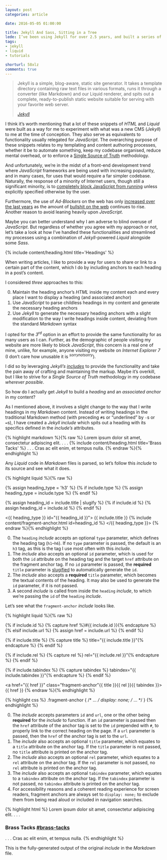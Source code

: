 ```yaml
---
layout: post
categories: article

date: 2016-05-05 01:00:00

title: Jekyll And Sass, Sitting in a Tree
lede: I’ve been using Jekyll for over 2.5 years, and built a series of useful include components to help simplify and streamline my templating and authoring processes.
tags:
- jekyll
- liquid
- tutorials

shorturl: 58xlz
comments: true
---
```


<blockquote>
    <p>Jekyll is a simple, blog-aware, static site generator. It takes a template directory containing raw text files in various formats, runs it through a converter (like Markdown) and our Liquid renderer, and spits out a complete, ready-to-publish static website suitable for serving with your favorite web server.</p>
    <cite><a rel="external" href="http://jekyllrb.com/">Jekyll</a></cite>
</blockquote>

I think it’s worth mentioning that a lot of these snippets of *HTML* and *Liquid* were built as a way for me to experiment with what was a new CMS (*Jekyll*) to me at the time of conception. They also serve as equivalents to functionality usually relegated for *JavaScript*. The overarching purpose of these snippets relates to my templating and content authoring processes, whether it be to automate something, keep my codebase organised, reduce mental overhead, or to enforce a <a rel="external" href="https://en.wikipedia.org/wiki/Single_source_of_truth">Single Source of Truth</a> methodology.

And unfortunately, we’re in the midst of a front-end development trend where *JavaScript* frameworks are being used with increasing popularity, and in many cases, for uses that would require a far simpler codebase. Naturally, the response of a minority of Internet users, though still a significant minority, is to <a rel="external" href="https://noscript.net/">completely block JavaScript from running</a> unless explicitly specified otherwise by the user.

Furthermore, the use of *Ad-Blockers* on the web has only <a rel="external" href="https://blog.pagefair.com/2015/ad-blocking-report/">increased over the last years</a> as the amount of <a rel="external" href="http://deathtobullshit.com/">bullshit on the web</a> continues to rise. Another reason to avoid leaning heavily upon *JavaScript*.

Maybe you can better understand why I am adverse to blind overuse of *JavaScript*. But regardless of whether you agree with my approach or not, let’s take a look at how I’ve handled these functionalities and streamlined my processes using a combination of *Jekyll*-powered *Liquid* alongside some *Sass*.


{% include content/heading.html title='Headings' %}

When writing articles, I like to provide a way for users to share or link to a certain part of the content, which I do by including anchors to each heading in a post’s content.

I considered *three* approaches to this:

0. Maintain the heading anchor’s *HTML* inside my content each and every place I want to display a heading (and associated anchor)
0. Use *JavaScript* to parse childless headings in my content and generate the necessary heading anchors
0. Use *Jekyll* to generate the necessary heading anchors with a slight modification to the way I write headings inside content, deviating from the standard *Markdown* syntax

I opted for the *3<sup>rd</sup>* option in an effort to provide the same functionality for as many users as I can. Further, as the demographic of people visiting my website are more likely to block *JavaScript*, this concern is a real one of mine, unlike, for example, anyone visiting my website on *Internet Explorer 7* (I don’t care how unusable it is <sup>*sorrynotsorry*</sup>).

I did so by leveraging *Jekyll’s* <a rel="external" href="https://jekyllrb.com/docs/templates/#includes" title="Jekyll Templating Includes">*includes*</a> to provide the functionality and take the pain away of crafting and maintaining the markup. Maybe it’s overkill, but I like to strive for a *Single Source of Truth* methodology in my codebase *wherever possible*.

So how do I actually get *Jekyll* to build a *heading* and an *associated anchor* in my content?

As I mentioned above, it involves a slight change to the way that I write headings in my *Markdown* content. Instead of writing headings in the traditional Markdown method (with preceding `#`s or <q>underlined</q> by `-`s or `=`s), I have created a *Jekyll* *include* which spits out a heading with its specifics defined in the *include’s* attributes.

{% highlight markdown %}{% raw %}
Lorem ipsum dolor sit amet, consectetur adipiscing elit.
. . .
{% include content/heading.html title='Brass Tacks' %}
. . .
Cras ac elit enim, et tempus nulla.
{% endraw %}{% endhighlight %}

Any *Liquid* code in *Markdown* files is parsed, so let’s follow this *include* to its source and see what it does.

{% highlight liquid %}{% raw %}
<!-- 1 -->
{% assign heading_type = 'h3' %}
{% if include.type %}
    {% assign heading_type = include.type %}
{% endif %}

<!-- 2 + 3 -->
{% assign heading_id = include.title | slugify %}
{% if include.id %}
    {% assign heading_id = include.id %}
{% endif %}

<{{ heading_type }} id="{{ heading_id }}">
    {{ include.title }}
    <!-- 4 -->
    {% include content/fragment-anchor.html id=heading_id %}
</{{ heading_type }}>
{% endraw %}{% endhighlight %}

0. The `heading` *include* accepts an optional `type` parameter, which defines the heading tag (`h1`–`h6`). If no `type` parameter is passed, the default is an `h3` tag, as this is the tag I use most often with this *include*.
0. The *include* also accepts an optional `id` parameter, which is used for both the `id` attribute on the heading tag and the target `href` attribute on the fragment anchor tag. If no `id` parameter is passed, the **required** `title` parameter is [slugified](https://jekyllrb.com/docs/templates/) to automatically generate the `id`.
0. The *include* also accepts a **required** `title` parameter, which becomes the textual contents of the heading. It may also be used to generate the `id` parameter, if it is not passed.
0. A second *include* is called from inside the `heading` *include*, to which we’re passing the `id` of the `heading` *include*.

Let’s see what the `fragment-anchor` *include* looks like.

{% highlight liquid %}{% raw %}
<!-- 1 -->
{% if include.id %}
    {% capture href %}#{{ include.id }}{% endcapture %}
{% elsif include.url %}
    {% assign href = include.url %}
{% endif %}

<!-- 2 -->
{% if include.title %}
    {% capture title %} title="{{ include.title }}"{% endcapture %}
{% endif %}

<!-- 3 -->
{% if include.rel %}
    {% capture rel %} rel="{{ include.rel }}"{% endcapture %}
{% endif %}

<!-- 4 -->
{% if include.tabindex %}
    {% capture tabindex %} tabindex="{{ include.tabindex }}"{% endcapture %}
{% endif %}

<!-- 5 -->
<a href="{{ href }}" class="fragment-anchor"{{ title }}{{ rel }}{{ tabindex }}>{{ href }}</a>
{% endraw %}{% endhighlight %}

{% highlight css %}
.fragment-anchor {
    /* ... */
    display: none;
    /* ... */
}
{% endhighlight %}

0. The *include* accepts parameters `id` and `url`, one or the other being **required** for the *include* to function. If an `id` parameter is passed then the `href` attribute of the anchor tag is set to the `id` prepended with `#`, to properly link to the correct heading on the page. If a `url` parameter is passed, then the `href` of the anchor tag is set to the `url`.
0. The *include* also accepts an optional `title` parameter, which equates to a `title` attribute on the anchor tag. If the `title` parameter is not passed, no `title` attribute is printed on the anchor tag.
0. The *include* also accepts an optional `rel` parameter, which equates to a `rel` attribute on the anchor tag. If the `rel` parameter is not passed, no `rel` attribute is printed on the anchor tag.
0. The *include* also accepts an optional `tabindex` parameter, which equates to a `tabindex` attribute on the anchor tag. If the `tabindex` parameter is not passed, no `tabindex` attribute is printed on the anchor tag.
0. For accessibility reasons and a coherent reading experience for screen readers, fragment anchors are always set to `display: none;` to exclude them from being read aloud or included in navigation searches.

{% highlight html %}
Lorem ipsum dolor sit amet, consectetur adipiscing elit.
. . .
<h3 id="brass-tacks">
    Brass Tacks
    <a href="#brass-tacks" class="fragment-anchor">#brass-tacks</a>
</h3>
. . .
Cras ac elit enim, et tempus nulla.
{% endhighlight %}

This is the fully-generated output of the original *include* in the *Markdown* file.












